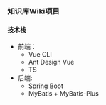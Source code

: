 ### 知识库Wiki项目
#### 技术栈
- 前端：
    - Vue CLI
    - Ant Design Vue
    - TS
- 后端:
  - Spring Boot
  - MyBatis + MyBatis-Plus